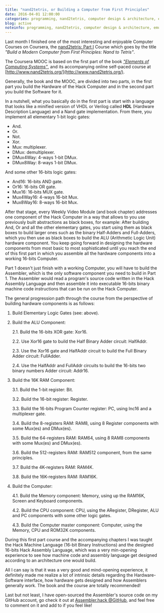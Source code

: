 ```yaml
---
title: "nand2tetris, or Building a Computer from First Principles"
date: 2016-04-01 12:00:00
categories: programming, nand2tetris, computer design & architecture, emulation, assembly, machine code
blog: active
noteinfo: programming, nand2tetris, computer design & architecture, emulation, assembly, machine code
---
```


Last month I finished one of the most interesting and enjoyable Computer Courses on Coursera, the [nand2tetris: Part I](https://www.coursera.org/learn/build-a-computer) Course which goes by the title *"Build a Modern Computer from First Principles: Nand to Tetris"*.

The Coursera MOOC is based on the first part of the book *["Elements of Computing Systems"](https://mitpress.mit.edu/books/elements-computing-systems)*, and its accompanying online self-paced course at [http://www.nand2tetris.org/](http://www.nand2tetris.org/).

Generally, the book and the MOOC, are divided into two parts, in the first part you build the Hardware of the Hack Computer and in the second part you build the Software for it.

In a nutshell, what you basically do in the first part is start with a language that looks like a minified version of VHDL or Verilog called **HDL** (Hardware Description Language) and a Nand gate implementation. From there, you implement all elementary 1-bit logic gates:

  * And.
  * Or.
  * Not.
  * Xor.
  * Mux: multiplexer.
  * DMux: demultiplexer.
  * DMux4Way: 4-ways 1-bit DMux.
  * DMux8Way: 8-ways 1-bit DMux.

And some other 16-bits logic gates:

  * And16: 16-bits AND gate.
  * Or16: 16-bits OR gate.
  * Mux16: 16-bits MUX gate.
  * Mux4Way16: 4-ways 16-bit Mux.
  * Mux8Way16: 8-ways 16-bit Mux.

After that stage, every Weekly Video Module (and book chapter) addresses one component of the Hack Computer in a way that allows to you use previously built abstractions as black boxes, for example: After building And, Or and all the other elementary gates, you start using them as black boxes to build larger ones such as the binary Half-Adders and Full-Adders, which you then use as black boxes to build the ALU (Arithmetic Logic Unit) hardware component. You keep going forward in designing the hardware components from most basic to most sophisticated until you reach the end of this first part in which you assemble all the hardware components into a working 16-bits Computer.

Part 1 doesn't just finish with a working Computer, you will have to build the Assembler, which is the only software component you need to build in Part 1. The Assembler would read a program's source code written in the Hack Assembly Language and then assemble it into executable 16-bits binary machine code instructions that can be run on the Hack Computer.

The general progression path through the course from the perspective of building hardware components is as follows:

  1. Build Elementary Logic Gates (see: above).

  2. Build the ALU Component:

     2.1. Build the 16-bits XOR gate: Xor16.

     2.2. Use Xor16 gate to build the Half Binary Adder circuit: HalfAddr.

     2.3. Use the Xor16 gate and HalfAddr circuit to build the Full Binary Adder circuit: FullAdder.

     2.4. Use the HalfAddr and FullAddr circuits to build the 16-bits two binary numbers Adder circuit: Addr16.

  3. Build the 16K RAM Component:

     3.1. Build the 1-bit register: Bit.

     3.2. Build the 16-bit register: Register.

     3.3. Build the 16-bits Program Counter register: PC, using Inc16 and a multiplexer gate.

     3.4. Build the 8-registers RAM: RAM8, using 8 Register components with some Mux(es) and DMux(es).

     3.5. Build the 64-registers RAM: RAM64, using 8 RAM8 components with some Mux(es) and DMux(es).

     3.6. Build the 512-registers RAM: RAM512 component, from the same principles.

     3.7. Build the 4K-registers RAM: RAM4K.

     3.8. Build the 16K-registers RAM: RAM16K.

  4. Build the Computer:

     4.1. Build the Memory component: Memory, using up the RAM16K, Screen and Keyboard components.

     4.2. Build the CPU component: CPU, using the ARegister, DRegister, ALU and PC components with some other logic gates.

     4.3. Build the Computer master component: Computer, using the Memory, CPU and ROM32K components.

During this first part course and the accompanying chapters I was taught the Hack Machine Language (16-bit Binary Instructions) and the designed 16-bits Hack Assembly Language, which was a very min-opening experience to see how machine code and assembly language get designed according to an architecture one would build.

All I can say is that it was a very good and mind-opening experience, it definitely made me realize a lot of intrinsic details regarding the Hardware-Software interface, how hardware gets designed and how Assemblers generally work. The book and the course are totally recommended!

Last but not least, I have open-sourced the Assembler's source code on my GitHub account, go check it out at [Assembler.hack @GitHub](https://github.com/aalhour/Assembler.hack), and feel free to comment on it and add to if you feel like!
